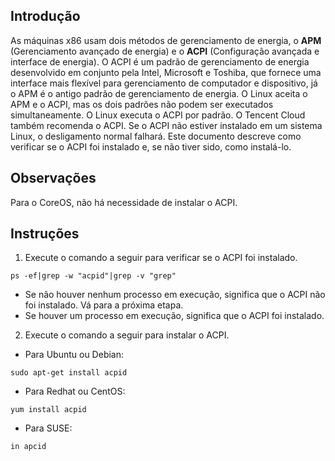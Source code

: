 ## Introdução

As máquinas x86 usam dois métodos de gerenciamento de energia, o **APM** (Gerenciamento avançado de energia) e o **ACPI** (Configuração avançada e interface de energia). O ACPI é um padrão de gerenciamento de energia desenvolvido em conjunto pela Intel, Microsoft e Toshiba, que fornece uma interface mais flexível para gerenciamento de computador e dispositivo, já o APM é o antigo padrão de gerenciamento de energia.
O Linux aceita o APM e o ACPI, mas os dois padrões não podem ser executados simultaneamente. O Linux executa o ACPI por padrão. O Tencent Cloud também recomenda o ACPI. 
Se o ACPI não estiver instalado em um sistema Linux, o desligamento normal falhará. Este documento descreve como verificar se o ACPI foi instalado e, se não tiver sido, como instalá-lo.

## Observações

Para o CoreOS, não há necessidade de instalar o ACPI.

## Instruções
 
1. Execute o comando a seguir para verificar se o ACPI foi instalado.
```
ps -ef|grep -w "acpid"|grep -v "grep"
```
 - Se não houver nenhum processo em execução, significa que o ACPI não foi instalado. Vá para a próxima etapa.
 - Se houver um processo em execução, significa que o ACPI foi instalado.
2. Execute o comando a seguir para instalar o ACPI.
 - Para Ubuntu ou Debian:
```
sudo apt-get install acpid
```
 - Para Redhat ou CentOS:
```
yum install acpid
```
 - Para SUSE:
```
in apcid
```
